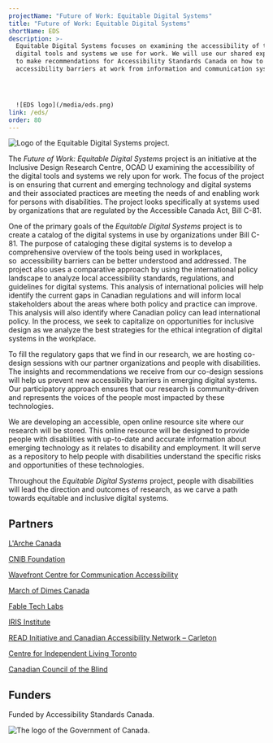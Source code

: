 ```yaml
---
projectName: "Future of Work: Equitable Digital Systems"
title: "Future of Work: Equitable Digital Systems"
shortName: EDS
description: >-
  Equitable Digital Systems focuses on examining the accessibility of the
  digital tools and systems we use for work. We will use our shared experiences
  to make recommendations for Accessibility Standards Canada on how to prevent
  accessibility barriers at work from information and communication systems.




  ![EDS logo](/media/eds.png)
link: /eds/
order: 80
---
```

![Logo of the Equitable Digital Systems project.](/media/eds-colored-03.png)

The *Future of Work: Equitable Digital Systems* project is an initiative at the Inclusive Design Research Centre, OCAD U examining the accessibility of the digital tools and systems we rely upon for work. The focus of the project is on ensuring that current and emerging technology and digital systems and their associated practices are meeting the needs of and enabling work for persons with disabilities. The project looks specifically at systems used by organizations that are regulated by the Accessible Canada Act, Bill C-81.

One of the primary goals of the *Equitable Digital Systems* project is to create a catalog of the digital systems in use by organizations under Bill C-81. The purpose of cataloging these digital systems is to develop a comprehensive overview of the tools being used in workplaces, so  accessibility barriers can be better understood and addressed. The project also uses a comparative approach by using the international policy landscape to analyze local accessibility standards, regulations, and guidelines for digital systems. This analysis of international policies will help identify the current gaps in Canadian regulations and will inform local stakeholders about the areas where both policy and practice can improve. This analysis will also identify where Canadian policy can lead international policy. In the process, we seek to capitalize on opportunities for inclusive design as we analyze the best strategies for the ethical integration of digital systems in the workplace.

To fill the regulatory gaps that we find in our research, we are hosting co-design sessions with our partner organizations and people with disabilities. The insights and recommendations we receive from our co-design sessions will help us prevent new accessibility barriers in emerging digital systems. Our participatory approach ensures that our research is community-driven and represents the voices of the people most impacted by these technologies.

We are developing an accessible, open online resource site where our research will be stored. This online resource will be designed to provide people with disabilities with up-to-date and accurate information about emerging technology as it relates to disability and employment. It will serve as a repository to help people with disabilities understand the specific risks and opportunities of these technologies.

Throughout the *Equitable Digital Systems* project, people with disabilities will lead the direction and outcomes of research, as we carve a path towards equitable and inclusive digital systems.

## Partners

[L'Arche Canada](https://larche.ca)

[CNIB Foundation](https://cnib.ca)

[Wavefront Centre for Communication Accessibility](https://wavefrontcentre.ca)

[March of Dimes Canada](https://marchofdimes.ca)

[Fable Tech Labs](https://makeitfable.com)

[IRIS Institute](https://irisinstitute.ca)

[READ Initiative and Canadian Accessibility Network – Carleton](https://carleton.ca/read/can/)

[Centre for Independent Living Toronto](https://cilt.ca)

[Canadian Council of the Blind](https://ccbnational.net)

## Funders

Funded by Accessibility Standards Canada.

![The logo of the Government of Canada.](/media/canada.png)
